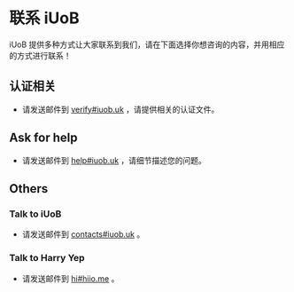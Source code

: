 # 联系 iUoB

iUoB 提供多种方式让大家联系到我们，请在下面选择你想咨询的内容，并用相应的方式进行联系！

## 认证相关

- 请发送邮件到 [verify#iuob.uk](mailto:verify@iuob.uk) ，请提供相关的认证文件。

## Ask for help

- 请发送邮件到 [help#iuob.uk](mailto:help@iuob.uk) ，请细节描述您的问题。

## Others

### Talk to iUoB

- 请发送邮件到 [contacts#iuob.uk](mailto:contacts@iuob.uk) 。

### Talk to Harry Yep

- 请发送邮件到 [hi#hiio.me](mailto:hi@hiio.me) 。


